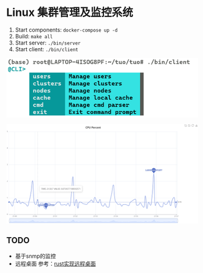 # Linux 集群管理及监控系统
1. Start components: `docker-compose up -d`
2. Build: `make all`
3. Start server: `./bin/server`
4. Start client: `./bin/client`

![client](./res/启动client.png)

![stat_graph](./res/动态图表.png)

## TODO
- 基于snmp的监控
- 远程桌面 参考：[rust实现远程桌面](https://www.bilibili.com/video/BV1tZ4y1X7hT)
